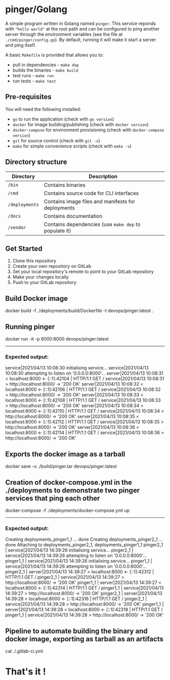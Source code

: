 # pinger/Golang

A simple program written in Golang named `pinger`. This service reponds with `"hello world"` at the root path and can be configured to ping another server through the environment variables (see the file at `./cmd/pinger/config.go`). By default, running it will make it start a server and ping itself.

A basic `Makefile` is provided that allows you to:

- pull in dependencies - `make dep`
- builds the binaries - `make build`
- test runs - `make run`
- run tests - `make test`


## Pre-requisites

You will need the following installed:

- `go` to run the application (check with `go version`)
- `docker` for image building/publishing (check with `docker version`)
- `docker-compose` for environment provisioning (check with `docker-compose version`)
- `git` for source control (check with `git -v`)
- `make` for simple convenience scripts (check with `make -v`)


## Directory structure

| Directory | Description |
| --- | --- |
| `/bin` | Contains binaries |
| `/cmd` | Contains source code for CLI interfaces |
| `/deployments` | Contains image files and manifests for deployments |
| `/docs` | Contains documentation |
| `/vendor` | Contains dependencies (use `make dep` to populate it) |


## Get Started

1. Clone this repository
2. Create your own repository on GitLab
3. Set your local repository's remote to point to your GitLab repository
4. Make your changes locally
5. Push to your GitLab repository


## Build Docker image

 docker build -f ./deployments/build/Dockerfile -t devops/pinger:latest .

## Running pinger

 docker run -it -p 8000:8000 devops/pinger:latest

--------------------------------------
### Expected output:
service|2021/04/13 10:08:30 initialising service...
service|2021/04/13 10:08:30 attempting to listen on '0.0.0.0:8000'...
 server|2021/04/13 10:08:31 < localhost:8000 <- [::1]:42104 | HTTP/1.1 GET / 
service|2021/04/13 10:08:31 > http://localhost:8000/ -> '200 OK'
 server|2021/04/13 10:08:32 < localhost:8000 <- [::1]:42106 | HTTP/1.1 GET / 
service|2021/04/13 10:08:32 > http://localhost:8000/ -> '200 OK'
 server|2021/04/13 10:08:33 < localhost:8000 <- [::1]:42108 | HTTP/1.1 GET / 
service|2021/04/13 10:08:33 > http://localhost:8000/ -> '200 OK'
 server|2021/04/13 10:08:34 < localhost:8000 <- [::1]:42110 | HTTP/1.1 GET / 
service|2021/04/13 10:08:34 > http://localhost:8000/ -> '200 OK'
 server|2021/04/13 10:08:35 < localhost:8000 <- [::1]:42112 | HTTP/1.1 GET / 
service|2021/04/13 10:08:35 > http://localhost:8000/ -> '200 OK'
 server|2021/04/13 10:08:36 < localhost:8000 <- [::1]:42114 | HTTP/1.1 GET / 
service|2021/04/13 10:08:36 > http://localhost:8000/ -> '200 OK'


## Exports the docker image as a tarball

 docker save -o ./build/pinger.tar devops/pinger:latest 

## Creation of docker-compose.yml in the ./deployments to demonstrate two pinger services that ping each other

 docker-compose -f ./deployments/docker-compose.yml up  

-------------------------------------------
### Expected output:
Creating deployments_pinger1_1 ... done
Creating deployments_pinger2_1 ... done
Attaching to deployments_pinger2_1, deployments_pinger1_1
pinger2_1  | service|2021/04/13 14:39:26 initialising service...
pinger2_1  | service|2021/04/13 14:39:26 attempting to listen on '0.0.0.0:8000'...
pinger1_1  | service|2021/04/13 14:39:26 initialising service...
pinger1_1  | service|2021/04/13 14:39:26 attempting to listen on '0.0.0.0:8000'...
pinger2_1  |  server|2021/04/13 14:39:27 < localhost:8000 <- [::1]:42312 | HTTP/1.1 GET / 
pinger2_1  | service|2021/04/13 14:39:27 > http://localhost:8000/ -> '200 OK'
pinger1_1  |  server|2021/04/13 14:39:27 < localhost:8000 <- [::1]:42314 | HTTP/1.1 GET / 
pinger1_1  | service|2021/04/13 14:39:27 > http://localhost:8000/ -> '200 OK'
pinger2_1  |  server|2021/04/13 14:39:28 < localhost:8000 <- [::1]:42316 | HTTP/1.1 GET / 
pinger2_1  | service|2021/04/13 14:39:28 > http://localhost:8000/ -> '200 OK'
pinger1_1  |  server|2021/04/13 14:39:28 < localhost:8000 <- [::1]:42318 | HTTP/1.1 GET / 
pinger1_1  | service|2021/04/13 14:39:28 > http://localhost:8000/ -> '200 OK'


## Pipeline to automate building the binary and docker image, exporting as tarball as an artifacts

 cat ./.gitlab-ci.yml

# That's it !
